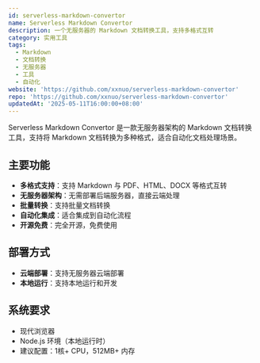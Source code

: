 ```yaml
---
id: serverless-markdown-convertor
name: Serverless Markdown Convertor
description: 一个无服务器的 Markdown 文档转换工具，支持多格式互转
category: 实用工具
tags:
  - Markdown
  - 文档转换
  - 无服务器
  - 工具
  - 自动化
website: 'https://github.com/xxnuo/serverless-markdown-convertor'
repo: 'https://github.com/xxnuo/serverless-markdown-convertor'
updatedAt: '2025-05-11T16:00:00+08:00'
---
```


Serverless Markdown Convertor 是一款无服务器架构的 Markdown 文档转换工具，支持将 Markdown 文档转换为多种格式，适合自动化文档处理场景。

## 主要功能

- **多格式支持**：支持 Markdown 与 PDF、HTML、DOCX 等格式互转
- **无服务器架构**：无需部署后端服务器，直接云端处理
- **批量转换**：支持批量文档转换
- **自动化集成**：适合集成到自动化流程
- **开源免费**：完全开源，免费使用

## 部署方式

- **云端部署**：支持无服务器云端部署
- **本地运行**：支持本地运行和开发

## 系统要求

- 现代浏览器
- Node.js 环境（本地运行时）
- 建议配置：1核+ CPU，512MB+ 内存 